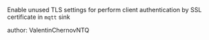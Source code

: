 Enable unused TLS settings for perform client authentication by SSL certificate in `mqtt` sink

author: ValentinChernovNTQ
